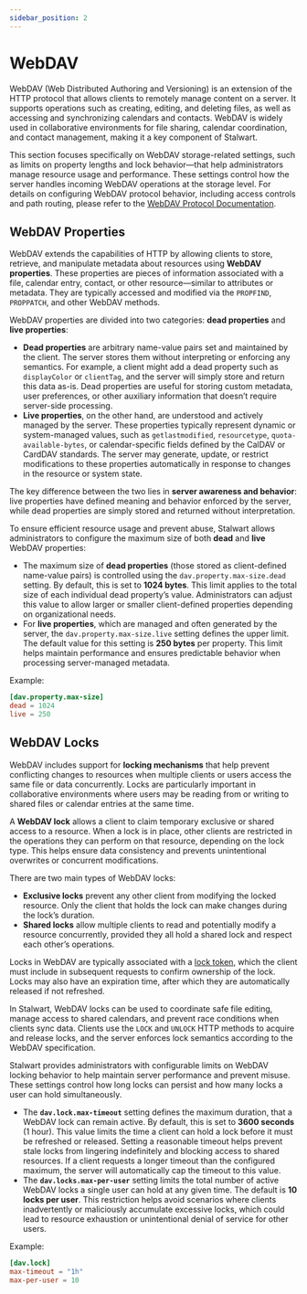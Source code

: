 ```yaml
---
sidebar_position: 2
---
```


# WebDAV

WebDAV (Web Distributed Authoring and Versioning) is an extension of the HTTP protocol that allows clients to remotely manage content on a server. It supports operations such as creating, editing, and deleting files, as well as accessing and synchronizing calendars and contacts. WebDAV is widely used in collaborative environments for file sharing, calendar coordination, and contact management, making it a key component of Stalwart.

This section focuses specifically on WebDAV storage-related settings, such as limits on property lengths and lock behavior—that help administrators manage resource usage and performance. These settings control how the server handles incoming WebDAV operations at the storage level. For details on configuring WebDAV protocol behavior, including access controls and path routing, please refer to the [WebDAV Protocol Documentation](/docs/http/webdav/overview).

## WebDAV Properties

WebDAV extends the capabilities of HTTP by allowing clients to store, retrieve, and manipulate metadata about resources using **WebDAV properties**. These properties are pieces of information associated with a file, calendar entry, contact, or other resource—similar to attributes or metadata. They are typically accessed and modified via the `PROPFIND`, `PROPPATCH`, and other WebDAV methods.

WebDAV properties are divided into two categories: **dead properties** and **live properties**:

- **Dead properties** are arbitrary name-value pairs set and maintained by the client. The server stores them without interpreting or enforcing any semantics. For example, a client might add a dead property such as `displayColor` or `clientTag`, and the server will simply store and return this data as-is. Dead properties are useful for storing custom metadata, user preferences, or other auxiliary information that doesn’t require server-side processing.
- **Live properties**, on the other hand, are understood and actively managed by the server. These properties typically represent dynamic or system-managed values, such as `getlastmodified`, `resourcetype`, `quota-available-bytes`, or calendar-specific fields defined by the CalDAV or CardDAV standards. The server may generate, update, or restrict modifications to these properties automatically in response to changes in the resource or system state.

The key difference between the two lies in **server awareness and behavior**: live properties have defined meaning and behavior enforced by the server, while dead properties are simply stored and returned without interpretation.

To ensure efficient resource usage and prevent abuse, Stalwart allows administrators to configure the maximum size of both **dead** and **live** WebDAV properties:

- The maximum size of **dead properties** (those stored as client-defined name-value pairs) is controlled using the `dav.property.max-size.dead` setting. By default, this is set to **1024 bytes**. This limit applies to the total size of each individual dead property’s value. Administrators can adjust this value to allow larger or smaller client-defined properties depending on organizational needs.
- For **live properties**, which are managed and often generated by the server, the `dav.property.max-size.live` setting defines the upper limit. The default value for this setting is **250 bytes** per property. This limit helps maintain performance and ensures predictable behavior when processing server-managed metadata.

Example:

```toml
[dav.property.max-size]
dead = 1024
live = 250
```

## WebDAV Locks

WebDAV includes support for **locking mechanisms** that help prevent conflicting changes to resources when multiple clients or users access the same file or data concurrently. Locks are particularly important in collaborative environments where users may be reading from or writing to shared files or calendar entries at the same time.

A **WebDAV lock** allows a client to claim temporary exclusive or shared access to a resource. When a lock is in place, other clients are restricted in the operations they can perform on that resource, depending on the lock type. This helps ensure data consistency and prevents unintentional overwrites or concurrent modifications.

There are two main types of WebDAV locks:

- **Exclusive locks** prevent any other client from modifying the locked resource. Only the client that holds the lock can make changes during the lock’s duration.
- **Shared locks** allow multiple clients to read and potentially modify a resource concurrently, provided they all hold a shared lock and respect each other’s operations.

Locks in WebDAV are typically associated with a [lock token](/docs/development/urn#resource-types), which the client must include in subsequent requests to confirm ownership of the lock. Locks may also have an expiration time, after which they are automatically released if not refreshed.

In Stalwart, WebDAV locks can be used to coordinate safe file editing, manage access to shared calendars, and prevent race conditions when clients sync data. Clients use the `LOCK` and `UNLOCK` HTTP methods to acquire and release locks, and the server enforces lock semantics according to the WebDAV specification.

Stalwart provides administrators with configurable limits on WebDAV locking behavior to help maintain server performance and prevent misuse. These settings control how long locks can persist and how many locks a user can hold simultaneously.

- The **`dav.lock.max-timeout`** setting defines the maximum duration, that a WebDAV lock can remain active. By default, this is set to **3600 seconds** (1 hour). This value limits the time a client can hold a lock before it must be refreshed or released. Setting a reasonable timeout helps prevent stale locks from lingering indefinitely and blocking access to shared resources. If a client requests a longer timeout than the configured maximum, the server will automatically cap the timeout to this value.
- The **`dav.locks.max-per-user`** setting limits the total number of active WebDAV locks a single user can hold at any given time. The default is **10 locks per user**. This restriction helps avoid scenarios where clients inadvertently or maliciously accumulate excessive locks, which could lead to resource exhaustion or unintentional denial of service for other users.

Example:

```toml
[dav.lock]
max-timeout = "1h"
max-per-user = 10
```

